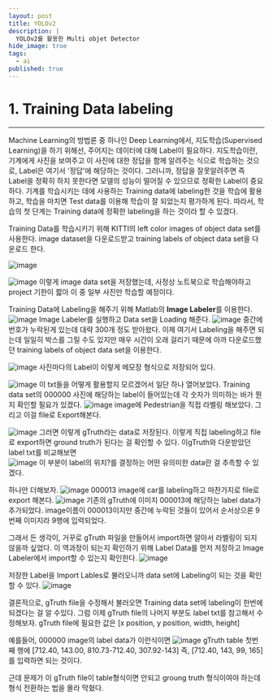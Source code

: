 ```yaml
---
layout: post
title: YOLOv2
description: |
  YOLOv2를 활용한 Multi objet Detector
hide_image: true
tags:
  - ai
published: true
---
```



# 1. Training Data labeling
* * *
Machine Learning의 방법론 중 하나인 Deep Learning에서, 지도학습(Supervised Learning)을 하기 위해선, 주어지는 데이터에 대해 Label이 
필요하다. 지도학습이란, 기계에게 사진을 보여주고 이 사진에 대한 정답을 함께 알려주는 식으로 학습하는 것으로,
Label은 여기서 '정답'에 해당하는 것이다. 그러니까, 정답을 잘못알려주면 즉 Label을 정확히 하지 못한다면 모델의 성능이 떨어질 수 
있으므로 정확한 Label이 중요하다. 기계를 학습시키는 데에 사용하는 Training data에 labeling한 것을 학습에 활용하고, 
학습을 마치면 Test data를 이용해 학습이 잘 되었는지 평가하게 된다. 따라서, 학습의 첫 단계는 Training data에 정확한 labeling을 
하는 것이라 할 수 있겠다.   
   
Training Data를 학습시키기 위해 KITTI의 left color images of object data set를 사용한다. image dataset을 다운로드받고
training labels of object data set을 다운로드 한다.

![image](https://user-images.githubusercontent.com/69246778/129994047-e0e7fda3-5777-4803-b022-f9808f6ae6ef.png)
   
![image](https://user-images.githubusercontent.com/69246778/129994099-0f54164e-7886-42ba-9696-d7462e5bb8df.png)
이렇게 image data set을 저장했는데, 사정상 노트북으로 학습해야하고 project 기한이 짧아 이 중 일부 사진만 학습할 예정이다.
   
Training Data에 Labeling을 해주기 위해 Matlab의 **Image Labeler**를 이용한다.
![image](https://user-images.githubusercontent.com/69246778/129994850-842a8e26-8856-44de-9d29-14fd8018d7e2.png)
Image Labeler를 실행하고 Data set을 Loading 해준다.
![image](https://user-images.githubusercontent.com/69246778/129996008-f59cd6d3-7c86-4d64-a93c-69767e1fbe6d.png)
중간에 번호가 누락된게 있는데 대략 300개 정도 받아왔다. 이제 여기서 Labeling을 해주면 되는데 일일히 박스를 그릴 수도 있지만
매우 시간이 오래 걸리기 때문에 아까 다운로드했던 training labels of object data set을 이용한다.
   
![image](https://user-images.githubusercontent.com/69246778/129996148-ec7dfdeb-3469-414a-afc9-c55692beacb0.png)
사진마다의 Label이 이렇게 메모장 형식으로 저장되어 있다. 
   
![image](https://user-images.githubusercontent.com/69246778/129997808-0de27663-baa3-4932-868d-65ce83451d7c.png)
이 txt들을 어떻게 활용할지 모르겠어서 일단 하나 열어보았다. Training data set의 000000 사진에 해당하는 label이 들어있는데 각 숫자가
의미하는 바가 뭔지 확인할 필요가 있겠다.
![image](https://user-images.githubusercontent.com/69246778/129997985-4c8ae3c7-c195-4214-9007-af427a049cf0.png)
image에 Pedestrian을 직접 라벨링 해보았다. 그리고 이걸 file로 Export해본다.
   
![image](https://user-images.githubusercontent.com/69246778/129998531-350bb31e-fd28-4a35-8d29-b056cfd1cd5b.png)
그러면 이렇게 gTruth라는 data로 저장된다. 이렇게 직접 labeling하고 file로 export하면 ground truth가 된다는 걸 확인할 수 있다.
이gTruth와 다운받았던 label txt를 비교해보면   
![image](https://user-images.githubusercontent.com/69246778/129998757-c490957a-5c53-410e-b1f8-832ee210b463.png)
이 부분이 label의 위치?를 결정하는 어떤 유의미한 data란 걸 추측할 수 있겠다.
   
하나만 더해보자.
![image](https://user-images.githubusercontent.com/69246778/129998907-88e9301a-1116-40c2-9130-75b59e30c144.png)
000013 image에 car를 labeling하고 마찬가지로 file로 export 해본다.
![image](https://user-images.githubusercontent.com/69246778/129999083-07a57bfe-2d2f-44ca-9340-10f6d170c7b9.png)
기존의 gTruth에 이미지 000013에 해당하는 label data가 추가되었다. image이름이 000013이지만 중간에 누락된 것들이 있어서 
순서상으론 9번째 이미지라 9행에 입력되었다.

그래서 든 생각이, 거꾸로 gTruth 파일을 만들어서 import하면 알아서 라벨링이 되지 않을까 싶었다. 이 역과정이 되는지 확인하기 위해 
Label Data를 먼저 저장하고 Image Labeler에서 import할 수 있는지 확인한다.
![image](https://user-images.githubusercontent.com/69246778/129999829-2be6df8e-564e-463b-9bd5-16dcf238d4d7.png)
   
저장한 Label을 Import Lables로 불러오니까 data set에 Labeling이 되는 것을 확인할 수 있다.
![image](https://user-images.githubusercontent.com/69246778/130000007-f29886f7-240c-4755-bc57-994e42be5212.png)
   
결론적으로, gTruth file을 수정해서 불러오면 Training data set에 labeling이 한번에 되겠다는 걸 알 수있다.
그럼 이제 gTruth file의 나머지 부분도 label txt를 참고해서 수정해보자.
gTruth file에 필요한 값은 [x position, y position, width, height]
    
예를들어, 000000 image의 label data가 이런식이면
![image](https://user-images.githubusercontent.com/69246778/130002874-5af81e12-4c58-40e8-a772-faac5aef08c4.png)
gTruth table 첫번째 행에 [712.40, 143.00, 810.73-712.40, 307.92-143] 즉, [712.40, 143, 99, 165]를 입력하면 되는 것이다.
   
근데 문제가 이 gTruth file이 table형식이면 안되고 groung truth 형식이여야 하는데 형식 전환하는 법을 몰라 막혔다.


